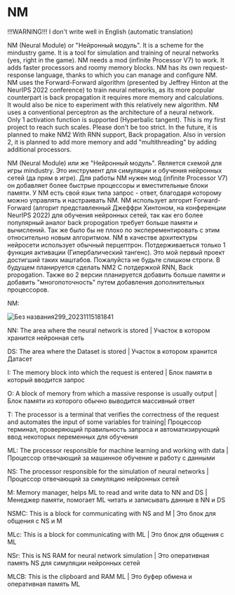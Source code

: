 # NM

!!!WARNING!!! 
I don't write well in English (automatic translation)

NM (Neural Module) or "Нейронный модуль".
It is a scheme for the mindustry game.
It is a tool for simulation and training of neural networks (yes, right in the game).
NM needs a mod (infinite Processor V7) to work. It adds faster processors and roomy memory blocks.
NM has its own request-response language, thanks to which you can manage and configure NM.
NM uses the Forward-Forward algorithm (presented by Jeffrey Hinton at the NeurIPS 2022 conference)
to train neural networks, as its more popular counterpart is back propagation
it requires more memory and calculations. It would also be nice to experiment with this relatively new algorithm.
NM uses a conventional perceptron as the architecture of a neural network. Only 1 activation function is supported (Hyperbalic tangent).
This is my first project to reach such scales. Please don't be too strict.
In the future, it is planned to make NM2 With RNN support, Back propagation. Also in version 2, it is planned to add more memory and add "multithreading" by adding additional processors.

NM (Neural Module) или же "Нейронный модуль".
Является схемой для игры mindustry.
Это инструмент для симуляции и обучения нейронных сетей (да прям в игре).
Для работы NM нужен мод (infinite Processor V7) он добавляет более быстрые процессоры и вместительные блоки памяти.
У NM есть свой язык типа запрос - ответ, благодаря которому можно управлять и настраивать NM.
NM использует алгорит Forward-Forward (алгорит представленный Джеффри Хинтоном, на конференции NeurIPS 2022)
для обучения нейронных сетей, так как его более популярный аналог back propogation
требует больше памяти и вычислений. Так же было бы не плохо по эксперементировать с этим относительно новым алгоритмом.
NM в качестве архитектуры нейросети использует обычный перцептрон. Потдерживаеться только 1 функция активации (Гипербалический тангенс).
Это мой первый проект достигший таких маштабов. Пожалуйста не будьте слишком строги.
В будущем планируется сделать NM2 С потдержкой RNN, Back propogation. Также во 2 версии планируется добавить больше памяти и добавить "многопоточность" путем добавления дополнительных процессоров.

NM:


![Без названия299_20231115181841](https://github.com/Zeleniykustik/NM/assets/126210243/cc54fe99-bfb1-4fdf-a64e-ecb5b8e76616)



NN:   The area where the neural network is stored |
      Участок в котором хранится нейронная сеть

    
DS:   The area where the Dataset is stored |
      Участок в котором хранится Датасет

    
I:    The memory block into which the request is entered |
      Блок памяти в который вводится запрос

    
O:    A block of memory from which a massive response is usually output |
      Блок памяти из которого обычно выводится массивный ответ


T:    The processor is a terminal that verifies the correctness of the request and automates the input of some variables for training|
      Процессор терминал, проверяющий правильность запроса и автоматизирующий ввод некоторых переменных для обучения


ML:   The processor responsible for machine learning and working with data |
      Процессор отвечающий за машинное обучение и работу с данными

    
NS:   The processor responsible for the simulation of neural networks |
      Процессор отвечающий за симуляцию нейронных сетей


M:    Memory manager, helps ML to read and write data to NN and DS |
      Менеджер памяти, помогает ML читать и записывать данные в NN и DS

NSMC: This is a block for communicating with NS and M |
      Это блок для общения с NS и M

MLc:  This is a block for communicating with ML |
      Это блок для общения с ML

NSr:  This is NS RAM for neural network simulation |
      Это оперативная память NS для симуляции нейронных сетей

MLCB: This is the clipboard and RAM ML |
      Это буфер обмена и оперативная память ML
    
